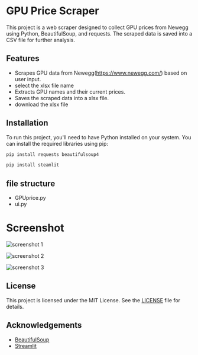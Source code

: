 # GPU Price Scraper

This project is a web scraper designed to collect GPU prices from Newegg using Python, BeautifulSoup, and requests. The scraped data is saved into a CSV file for further analysis.

## Features

- Scrapes GPU data from Newegg(https://www.newegg.com/) based on user input.
- select the xlsx file name
- Extracts GPU names and their current prices.
- Saves the scraped data into a xlsx file.
- download the xlsx file

## Installation

To run this project, you'll need to have Python installed on your system. You can install the required libraries using pip:

```bash
pip install requests beautifulsoup4
```
```bash
pip install steamlit
```


## file structure
- GPUprice.py
- ui.py

# Screenshot
![screenshot 1](https://github.com/chanupadeshan/GPU-prices/assets/90650370/2325e664-8613-4b75-905b-ef72e2305fae)

![screenshot 2](https://github.com/chanupadeshan/GPU-prices/assets/90650370/a5fe1ee8-8482-49df-b1cb-2e0c06472531)

![screenshot 3](https://github.com/chanupadeshan/GPU-prices/assets/90650370/0bf3736b-a941-4ae2-95a7-08fdcc12106a)

## License

This project is licensed under the MIT License. See the [LICENSE](LICENSE) file for details.

## Acknowledgements

- [BeautifulSoup](https://beautiful-soup-4.readthedocs.io/en/latest/)
- [Streamlit](https://docs.streamlit.io/)

